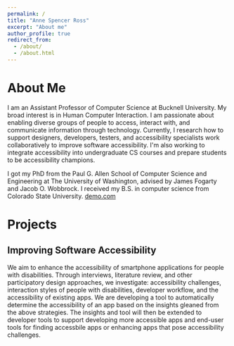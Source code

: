 ```yaml
---
permalink: /
title: "Anne Spencer Ross"
excerpt: "About me"
author_profile: true
redirect_from: 
  - /about/
  - /about.html
---
```


# About Me
I am an Assistant Professor of Computer Science at Bucknell University. My broad interest is in Human Computer Interaction. I am passionate about enabling diverse groups of people to access, interact with, and communicate information through technology. Currently, I research how to support designers, developers, testers, and accessibility specialists work collaboratively to improve software accessibility. I'm also working to integrate accessibility into undergraduate CS courses and prepare students to be accessibility champions.
            
I got my PhD from the Paul G. Allen School of Computer Science and Engineering at The University of Washington, advised by James Fogarty and Jacob O. Wobbrock. I received my B.S. in computer science from Colorado State University. [demo.com](demo.com)

# Projects

## Improving Software Accessibility

We aim to enhance the accessibility of smartphone applications for people with disabilities. Through interviews, literature review, and other participatory design approaches, we investigate: accessibility challenges, interaction styles of people with disabilities, developer workflow, and the accessibility of existing apps. We are developing a tool to automatically determine the accessibility of an app based on the insights gleaned from the above strategies. The insights and tool will then be extended to developer tools to support developing more accessible apps and end-user tools for finding accessbile apps or enhancing apps that pose accessibility challenges.


